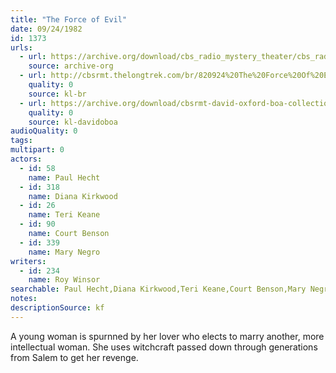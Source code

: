 ```yaml
---
title: "The Force of Evil"
date: 09/24/1982
id: 1373
urls: 
  - url: https://archive.org/download/cbs_radio_mystery_theater/cbs_radio_mystery_theater-1351-1399.zip/cbs_radio_mystery_theater-1351-1399%2Fcbsrmt_1373_the_force_of_evil.mp3
    source: archive-org
  - url: http://cbsrmt.thelongtrek.com/br/820924%20The%20Force%20Of%20Evil%20-%20WBBM.mp3
    quality: 0
    source: kl-br
  - url: https://archive.org/download/cbsrmt-david-oxford-boa-collection/CBSRMT-820924-1373-repeated-821215-The-Force-of-Evil-(128-48)_WBBM-JE-{BoA}.mp3
    quality: 0
    source: kl-davidoboa
audioQuality: 0
tags: 
multipart: 0
actors:  
  - id: 58
    name: Paul Hecht  
  - id: 318
    name: Diana Kirkwood  
  - id: 26
    name: Teri Keane  
  - id: 90
    name: Court Benson  
  - id: 339
    name: Mary Negro
writers:  
  - id: 234
    name: Roy Winsor
searchable: Paul Hecht,Diana Kirkwood,Teri Keane,Court Benson,Mary Negro Roy Winsor
notes: 
descriptionSource: kf
---
```

A young woman is spurnned by her lover who elects to marry another, more intellectual woman. She uses witchcraft passed down through generations from Salem to get her revenge.